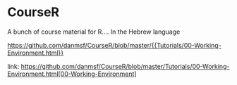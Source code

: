# CourseR
A bunch of course material for R....
In the Hebrew language

https://github.com/danmsf/CourseR/blob/master/{{Tutorials/00-Working-Environment.html}}



link: https://github.com/danmsf/CourseR/blob/master/Tutorials/00-Working-Environment.html[00-Working-Environment]
